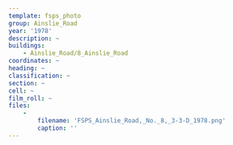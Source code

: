 ```yaml
---
template: fsps_photo
group: Ainslie_Road
year: '1978'
description: ~
buildings:
    - Ainslie_Road/8_Ainslie_Road
coordinates: ~
heading: ~
classification: ~
section: ~
cell: ~
film_roll: ~
files:
    -
        filename: 'FSPS_Ainslie_Road,_No._8,_3-3-D_1978.png'
        caption: ''
---
```

